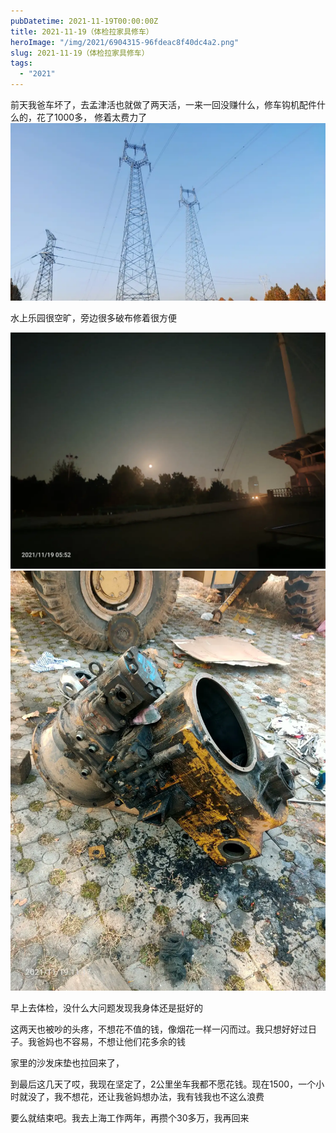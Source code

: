 ```yaml
---
pubDatetime: 2021-11-19T00:00:00Z
title: 2021-11-19（体检拉家具修车）
heroImage: "/img/2021/6904315-96fdeac8f40dc4a2.png"
slug: 2021-11-19（体检拉家具修车）
tags:
  - "2021"
---
```


前天我爸车坏了，去孟津活也就做了两天活，一来一回没赚什么，修车钩机配件什么的，花了1000多，
修着太费力了
![](../../../../public/img/2021/6904315-96fdeac8f40dc4a2.png)

水上乐园很空旷，旁边很多破布修着很方便

![](../../../../public/img/2021/6904315-96f90c127a09d784.jpg)
![](../../../../public/img/2021/6904315-8f5e08e8503339ff.jpg)

早上去体检，没什么大问题发现我身体还是挺好的

这两天也被吵的头疼，不想花不值的钱，像烟花一样一闪而过。我只想好好过日子。我爸妈也不容易，不想让他们花多余的钱

家里的沙发床垫也拉回来了，

到最后这几天了哎，我现在坚定了，2公里坐车我都不愿花钱。现在1500，一个小时就没了，我不想花，还让我爸妈想办法，我有钱我也不这么浪费

要么就结束吧。我去上海工作两年，再攒个30多万，我再回来
